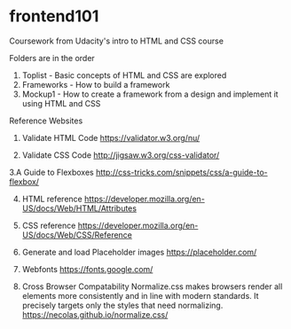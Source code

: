 # frontend101
Coursework from Udacity's intro to HTML and CSS course

Folders are in the order
1. Toplist - Basic concepts of HTML and CSS are explored
2. Frameworks - How to build a framework
3. Mockup1 - How to create a framework from a design and implement it
  using HTML and CSS
  
Reference Websites

1. Validate HTML Code
https://validator.w3.org/nu/

2. Validate CSS Code
http://jigsaw.w3.org/css-validator/

3.A Guide to Flexboxes
http://css-tricks.com/snippets/css/a-guide-to-flexbox/

4. HTML reference
https://developer.mozilla.org/en-US/docs/Web/HTML/Attributes

5. CSS reference
https://developer.mozilla.org/en-US/docs/Web/CSS/Reference

6. Generate and load Placeholder images
https://placeholder.com/

7. Webfonts
https://fonts.google.com/

8. Cross Browser Compatability
Normalize.css makes browsers render all elements more consistently and in line with modern standards. It precisely targets only the styles that need normalizing.
https://necolas.github.io/normalize.css/
